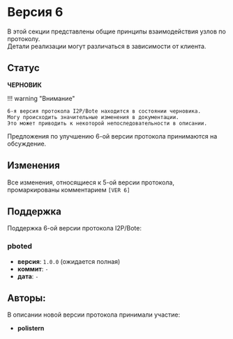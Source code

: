 # Версия 6

В этой секции представлены общие принципы взаимодействия узлов по протоколу.  
Детали реализации могут различаться в зависимости от клиента.

## Статус

**ЧЕРНОВИК**

!!! warning "Внимание"

    6-я версия протокола I2P/Bote находится в состоянии черновика.
    Могу происходить значительные изменения в документации.
    Это может приводить к некоторой непоследовательности в описании.

Предложения по улучшению 6-ой версии протокола принимаются на обсуждение.

## Изменения

Все изменения, относящиеся к 5-ой версии протокола, промаркированы комментарием `[VER 6]`

## Поддержка

Поддержка 6-ой версии протокола I2P/Bote:

### pboted

- **версия**: `1.0.0` (ожидается полная)
- **коммит**: `-`
- **дата**: `-`

## Авторы:

В описании новой версии протокола принимали участие:

- **polistern**
